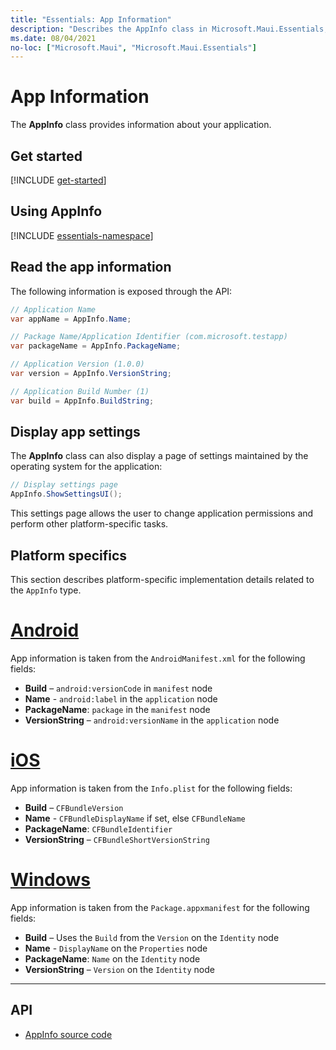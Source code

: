 ```yaml
---
title: "Essentials: App Information"
description: "Describes the AppInfo class in Microsoft.Maui.Essentials, which provides information about your application. For example, it exposes the app name and version."
ms.date: 08/04/2021
no-loc: ["Microsoft.Maui", "Microsoft.Maui.Essentials"]
---
```


# App Information

The **AppInfo** class provides information about your application.

## Get started

[!INCLUDE [get-started](includes/get-started.md)]

## Using AppInfo

[!INCLUDE [essentials-namespace](includes/essentials-namespace.md)]

## Read the app information

The following information is exposed through the API:

```csharp
// Application Name
var appName = AppInfo.Name;

// Package Name/Application Identifier (com.microsoft.testapp)
var packageName = AppInfo.PackageName;

// Application Version (1.0.0)
var version = AppInfo.VersionString;

// Application Build Number (1)
var build = AppInfo.BuildString;
```

## Display app settings

The **AppInfo** class can also display a page of settings maintained by the operating system for the application:

```csharp
// Display settings page
AppInfo.ShowSettingsUI();
```

This settings page allows the user to change application permissions and perform other platform-specific tasks.

## Platform specifics

This section describes platform-specific implementation details related to the `AppInfo` type.

<!-- markdownlint-disable MD025 -->

# [Android](#tab/android)

App information is taken from the `AndroidManifest.xml` for the following fields:

- **Build** – `android:versionCode` in `manifest` node
- **Name** - `android:label` in the `application` node
- **PackageName**: `package` in the `manifest` node
- **VersionString** – `android:versionName` in the `application` node

# [iOS](#tab/ios)

App information is taken from the `Info.plist` for the following fields:

- **Build** – `CFBundleVersion`
- **Name** - `CFBundleDisplayName` if set, else `CFBundleName`
- **PackageName**: `CFBundleIdentifier`
- **VersionString** – `CFBundleShortVersionString`

# [Windows](#tab/windows)

App information is taken from the `Package.appxmanifest` for the following fields:

- **Build** – Uses the `Build` from the `Version` on the `Identity` node
- **Name** - `DisplayName` on the `Properties` node
- **PackageName**: `Name` on the `Identity` node
- **VersionString** – `Version` on the `Identity` node

--------------

<!-- markdownlint-enable MD025 -->

## API

- [AppInfo source code](https://github.com/dotnet/maui/tree/main/src/Essentials/src/AppInfo)
<!-- - [AppInfo API documentation](xref:Microsoft.Maui.Essentials.AppInfo)-->
